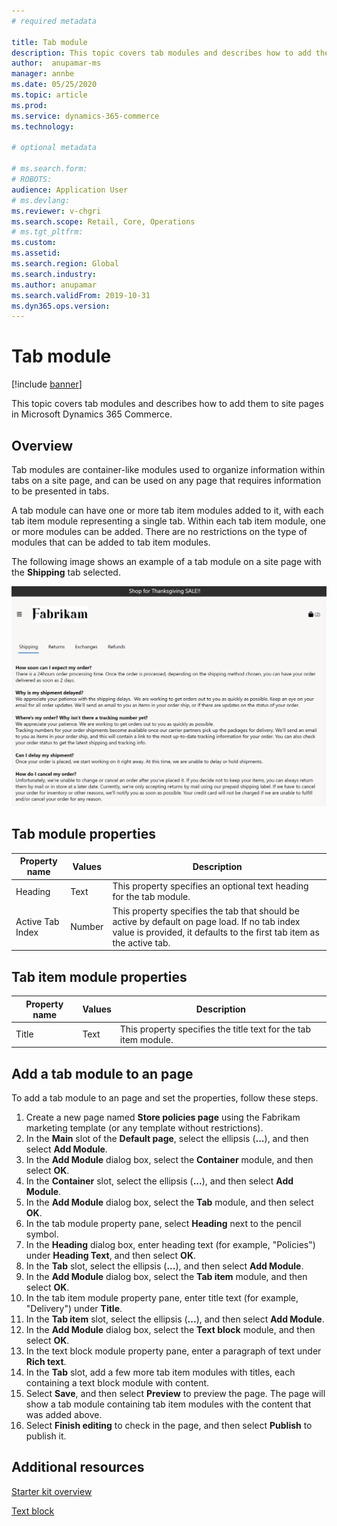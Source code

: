```yaml
---
# required metadata

title: Tab module 
description: This topic covers tab modules and describes how to add them to site pages in Microsoft Dynamics 365 Commerce.
author:  anupamar-ms
manager: annbe
ms.date: 05/25/2020
ms.topic: article
ms.prod: 
ms.service: dynamics-365-commerce
ms.technology: 

# optional metadata

# ms.search.form: 
# ROBOTS: 
audience: Application User
# ms.devlang: 
ms.reviewer: v-chgri
ms.search.scope: Retail, Core, Operations
# ms.tgt_pltfrm: 
ms.custom: 
ms.assetid: 
ms.search.region: Global
ms.search.industry: 
ms.author: anupamar
ms.search.validFrom: 2019-10-31
ms.dyn365.ops.version: 
---
```


# Tab module

[!include [banner](includes/banner.md)]

This topic covers tab modules and describes how to add them to site pages in Microsoft Dynamics 365 Commerce.

## Overview

Tab modules are container-like modules used to organize information within tabs on a site page, and can be used on any page that requires information to be presented in tabs.

A tab module can have one or more tab item modules added to it, with each tab item module representing a single tab. Within each tab item module, one or more modules can be added. There are no restrictions on the type of modules that can be added to tab item modules.

The following image shows an example of a tab module on a site page with the **Shipping** tab selected.

![Example of a tab module](./media/ecommerce-tab.PNG)

## Tab module properties

| Property name  | Values | Description |
|----------------|--------|-------------|
| Heading          | Text | This property specifies an optional text heading for the tab module.|
| Active Tab Index  | Number | This property specifies the tab that should be active by default on page load. If no tab index value is provided, it defaults to the first tab item as the active tab. |

## Tab item module properties

| Property name  | Values | Description |
|----------------|--------|-------------|
| Title          | Text|  This property specifies the title text for the tab item module.|

## Add a tab module to an page

To add a tab module to an page and set the properties, follow these steps.

1. Create a new page named **Store policies page** using the Fabrikam marketing template (or any template without restrictions).
1. In the **Main** slot of the **Default page**, select the ellipsis (**...**), and then select **Add Module**.
1. In the **Add Module** dialog box, select the **Container** module, and then select **OK**.
1. In the **Container** slot, select the ellipsis (**...**), and then select **Add Module**.
1. In the **Add Module** dialog box, select the **Tab** module, and then select **OK**.
1. In the tab module property pane, select **Heading** next to the pencil symbol.
1. In the **Heading** dialog box, enter heading text (for example, "Policies") under **Heading Text**, and then select **OK**.
1. In the **Tab** slot, select the ellipsis (**...**), and then select **Add Module**.
1. In the **Add Module** dialog box, select the **Tab item** module, and then select **OK**.
1. In the tab item module property pane, enter title text (for example, "Delivery") under **Title**.
1. In the **Tab item** slot, select the ellipsis (**...**), and then select **Add Module**.
1. In the **Add Module** dialog box, select the **Text block** module, and then select **OK**.
1. In the text block module property pane, enter a paragraph of text under **Rich text**.
1. In the **Tab** slot, add a few more tab item modules with titles, each containing a text block module with content. 
1. Select **Save**, and then select **Preview** to preview the page. The page will show a tab module containing tab item modules with the content that was added above.
1. Select **Finish editing** to check in the page, and then select **Publish** to publish it. 

## Additional resources

[Starter kit overview](starter-kit-overview.md)

[Text block](add-content-rich-block.md)
